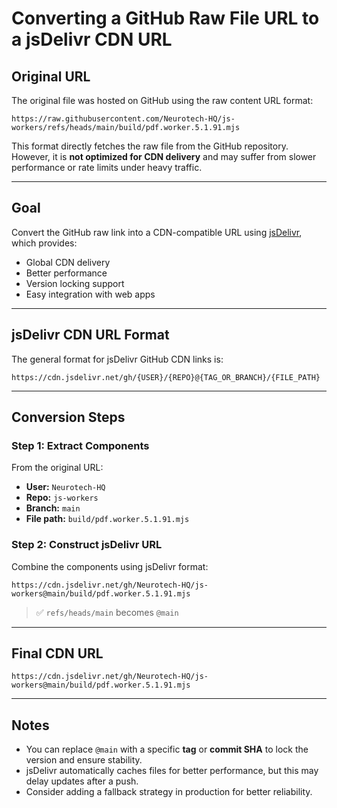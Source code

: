 # Converting a GitHub Raw File URL to a jsDelivr CDN URL

## Original URL

The original file was hosted on GitHub using the raw content URL format:

```
https://raw.githubusercontent.com/Neurotech-HQ/js-workers/refs/heads/main/build/pdf.worker.5.1.91.mjs
```

This format directly fetches the raw file from the GitHub repository. However, it is **not optimized for CDN delivery** and may suffer from slower performance or rate limits under heavy traffic.

---

## Goal

Convert the GitHub raw link into a CDN-compatible URL using [jsDelivr](https://www.jsdelivr.com/), which provides:

* Global CDN delivery
* Better performance
* Version locking support
* Easy integration with web apps

---

## jsDelivr CDN URL Format

The general format for jsDelivr GitHub CDN links is:

```
https://cdn.jsdelivr.net/gh/{USER}/{REPO}@{TAG_OR_BRANCH}/{FILE_PATH}
```

---

## Conversion Steps

### Step 1: Extract Components

From the original URL:

* **User:** `Neurotech-HQ`
* **Repo:** `js-workers`
* **Branch:** `main`
* **File path:** `build/pdf.worker.5.1.91.mjs`

### Step 2: Construct jsDelivr URL

Combine the components using jsDelivr format:

```
https://cdn.jsdelivr.net/gh/Neurotech-HQ/js-workers@main/build/pdf.worker.5.1.91.mjs
```

> ✅ `refs/heads/main` becomes `@main`

---

## Final CDN URL

```
https://cdn.jsdelivr.net/gh/Neurotech-HQ/js-workers@main/build/pdf.worker.5.1.91.mjs
```

---

## Notes

* You can replace `@main` with a specific **tag** or **commit SHA** to lock the version and ensure stability.
* jsDelivr automatically caches files for better performance, but this may delay updates after a push.
* Consider adding a fallback strategy in production for better reliability.
